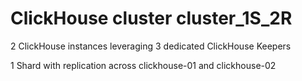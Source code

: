 # ClickHouse cluster cluster_1S_2R

2 ClickHouse instances leveraging 3 dedicated ClickHouse Keepers

1 Shard with replication across clickhouse-01 and clickhouse-02